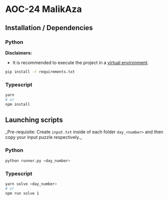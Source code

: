 # AOC-24 MalikAza

## Installation / Dependencies

### Python

**Disclaimers:**

- It is recommended to execute the project in a [virtual environment](https://docs.python.org/3/library/venv.html).

```bash
pip install -r requirements.txt
```

### Typescript

```bash
yarn
# or
npm install
```

## Launching scripts

_Pre-requisite: Create `input.txt` inside of each folder `day_<number>` and then copy your input puzzle respectively.\_

### Python

```bash
python runner.py <day_number>
```

### Typescript

```bash
yarn solve <day_number>
# or
npm run solve 1
```
